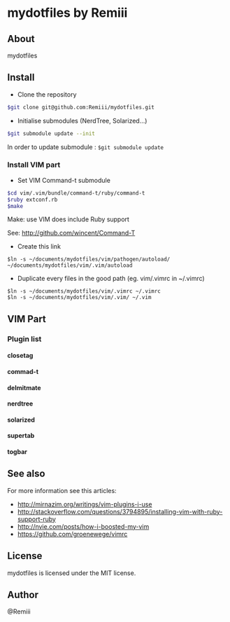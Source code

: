 # mydotfiles by Remiii

## About

mydotfiles

## Install

* Clone the repository

```bash
$git clone git@github.com:Remiii/mydotfiles.git
```

* Initialise submodules (NerdTree, Solarized...)

```bash
$git submodule update --init
```

In order to update submodule : `$git submodule update`

### Install VIM part

* Set VIM Command-t submodule

```bash
$cd vim/.vim/bundle/command-t/ruby/command-t
$ruby extconf.rb
$make
```

Make: use VIM does include Ruby support

See: http://github.com/wincent/Command-T

* Create this link

`$ln -s ~/documents/mydotfiles/vim/pathogen/autoload/ ~/documents/mydotfiles/vim/.vim/autoload`

* Duplicate every files in the good path (eg. vim/.vimrc in ~/.vimrc)

`$ln -s ~/documents/mydotfiles/vim/.vimrc ~/.vimrc`<br >
`$ln -s ~/documents/mydotfiles/vim/.vim/ ~/.vim`

## VIM Part

### Plugin list

#### closetag
#### commad-t
#### delmitmate
#### nerdtree
#### solarized
#### supertab
#### togbar

## See also

For more information see this articles:

* http://mirnazim.org/writings/vim-plugins-i-use
* http://stackoverflow.com/questions/3794895/installing-vim-with-ruby-support-ruby
* http://nvie.com/posts/how-i-boosted-my-vim
* https://github.com/groenewege/vimrc

## License

mydotfiles is licensed under the MIT license.

## Author

@Remiii

